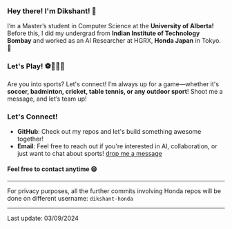 ### Hey there! I'm Dikshant! 👋

I’m a Master’s student in Computer Science at the **University of Alberta!** Before this, I did my undergrad from **Indian Institute of Technology Bombay** and worked as an AI Researcher at HGRX, **Honda Japan** in Tokyo.🚀

### Let's Play! ⚽🏸🏏🏓

Are you into sports? Let's connect! I’m always up for a game—whether it's **soccer, badminton, cricket, table tennis, or any outdoor sport**! Shoot me a message, and let’s team up!

### Let's Connect!

- **GitHub**: Check out my repos and let's build something awesome together!
- **Email**: Feel free to reach out if you're interested in AI, collaboration, or just want to chat about sports! [drop me a message](ddikshan@ualberta.ca)

####  Feel free to contact anytime :smile:
---

For privacy purposes, all the further commits involving Honda repos will be done on different username: `dikshant-honda`

---

<!--
<p width="50%" align="left"> 
<img src = "https://github-readme-stats.vercel.app/api?username=Dikshuy&show_icons=true&theme=tokyonight&line_height=27">
</p>  

<p align="left"> <img src="https://komarev.com/ghpvc/?username=dikshant&label=Profile%20views&color=129e00&style=plastic"/> </p>

- 🔭 I’m currently working on ...
- 🌱 I’m currently learning ...
- 👯 I’m looking to collaborate on ...
- 🤔 I’m looking for help with ...
- 💬 Ask me about ...
- 📫 How to reach me: ...
- 😄 Pronouns: ...
- ⚡ Fun fact: ... -->

Last update: 03/09/2024
